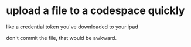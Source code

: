 # upload a file to a codespace quickly

like a credential token you've downloaded to your ipad

don't commit the file, that would be awkward.